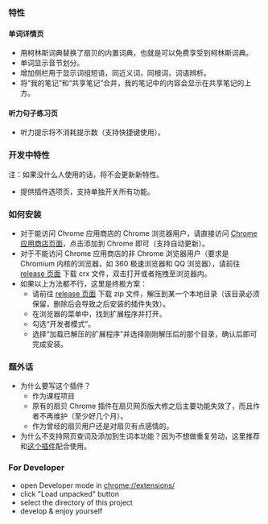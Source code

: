 ### 特性

#### 单词详情页

+ 用柯林斯词典替换了扇贝的内置词典，也就是可以免费享受到柯林斯词典。
+ 单词显示音节划分。
+ 增加侧栏用于显示词组短语，同近义词，同根词，词语辨析。
+ 将“我的笔记”和“共享笔记”合并，我的笔记中的内容会显示在共享笔记的上方。

#### 听力句子练习页

+ 听力提示将不消耗提示数（支持快捷键使用）。

### 开发中特性

注：如果没什么人使用的话，将不会更新新特性。

+ 提供插件选项页，支持单独开关所有功能。

### 如何安装

+ 对于能访问 Chrome 应用商店的 Chrome 浏览器用户，请直接访问 [Chrome 应用商店页面](https://chrome.google.com/webstore/detail/扇贝助手重制版/acihicpdedimbfbgeoieoblpojeidlcn)，点击添加到 Chrome 即可（支持自动更新）。
+ 对于不能访问 Chrome 应用商店的非 Chrome 浏览器用户（要求是 Chromium 内核的浏览器，如 360 极速浏览器和 QQ 浏览器），请前往 [release 页面](https://github.com/zerolfx/shanbay-helper/releases) 下载 crx 文件，双击打开或者拖拽至浏览器内。
+ 如果以上方法都不行，这里是终极方案：
  + 请前往 [release 页面](https://github.com/zerolfx/shanbay-helper/releases) 下载 zip 文件，解压到某一个本地目录（该目录必须保留，删除后会导致之后安装的插件失效）。
  + 在浏览器的菜单中，找到扩展程序并打开。
  + 勾选“开发者模式”。
  + 选择“加载已解压的扩展程序”并选择刚刚解压后的那个目录，确认后即可完成安装。
  
### 题外话

+ 为什么要写这个插件？
  + 作为课程项目
  + 原有的扇贝 Chrome 插件在扇贝网页版大修之后主要功能失效了，而且作者不再维护（至少好几个月）。
  + 作为曾经的扇贝用户还是对扇贝有点感情的。
+ 为什么不支持网页查词及添加到生词本功能？因为不想做重复劳动，这里推荐和[这个插件](https://github.com/maicss/chrome-shanbay-v2)配合使用。

### For Developer

+ open Developer mode in [chrome://extensions/](chrome://extensions/)
+ click "Load unpacked" button
+ select the directory of this project
+ develop & enjoy yourself

